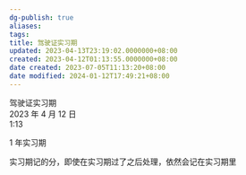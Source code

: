 ```yaml
---
dg-publish: true
aliases: 
tags: 
title: 驾驶证实习期
updated: 2023-04-13T23:19:02.0000000+08:00
created: 2023-04-12T01:13:55.0000000+08:00
date created: 2023-07-05T11:13:20+08:00
date modified: 2024-01-12T17:49:21+08:00
---
```


驾驶证实习期  
2023 年 4 月 12 日  
1:13

1 年实习期

实习期记的分，即使在实习期过了之后处理，依然会记在实习期里

